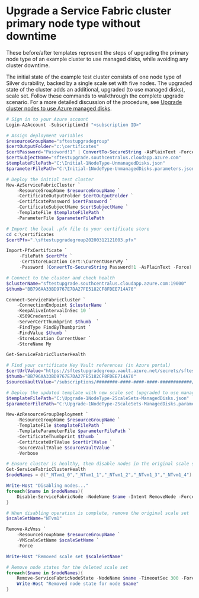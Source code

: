 # Upgrade a Service Fabric cluster primary node type without downtime

These before/after templates represent the steps of upgrading the primary node type of an example cluster to use managed disks, while avoiding any cluster downtime.

The initial state of the example test cluster consists of one node type of Silver durability, backed by a single scale set with five nodes. The upgraded state of the cluster adds an additional, upgraded (to use managed disks), scale set. Follow these commands to walkthrough the complete upgrade scenario. For a more detailed discussion of the procedure, see [Upgrade cluster nodes to use Azure managed disks](https://docs.microsoft.com/azure/service-fabric/service-fabric-upgrade-to-managed-disks).

```powershell
# Sign in to your Azure account
Login-AzAccount -SubscriptionId "<subscription ID>"

# Assign deployment variables
$resourceGroupName="sftestupgradegroup"
$certOutputFolder="c:\certificates"
$certPassword="Password!1" | ConvertTo-SecureString -AsPlainText -Force
$certSubjectName="sftestupgrade.southcentralus.cloudapp.azure.com"
$templateFilePath="C:\Initial-1NodeType-UnmanagedDisks.json"
$parameterFilePath="C:\Initial-1NodeType-UnmanagedDisks.parameters.json"

# Deploy the initial test cluster
New-AzServiceFabricCluster `
    -ResourceGroupName $resourceGroupName `
    -CertificateOutputFolder $certOutputFolder `
    -CertificatePassword $certPassword `
    -CertificateSubjectName $certSubjectName `
    -TemplateFile $templateFilePath `
    -ParameterFile $parameterFilePath

# Import the local .pfx file to your certificate store
cd c:\certificates
$certPfx=".\sftestupgradegroup20200312121003.pfx"

Import-PfxCertificate `
     -FilePath $certPfx `
     -CertStoreLocation Cert:\CurrentUser\My `
     -Password (ConvertTo-SecureString Password!1 -AsPlainText -Force)

# Connect to the cluster and check health
$clusterName="sftestupgrade.southcentralus.cloudapp.azure.com:19000"
$thumb="BB796AA33BD9767E7DA27FE5182CF8FDEE714A70"

Connect-ServiceFabricCluster `
    -ConnectionEndpoint $clusterName `
    -KeepAliveIntervalInSec 10 `
    -X509Credential `
    -ServerCertThumbprint $thumb  `
    -FindType FindByThumbprint `
    -FindValue $thumb `
    -StoreLocation CurrentUser `
    -StoreName My

Get-ServiceFabricClusterHealth

# Find your certificate Key Vault references (in Azure portal)
$certUrlValue="https://sftestupgradegroup.vault.azure.net/secrets/sftestupgradegroup20200309235308/dac0e7b7f9d4414984ccaa72bfb2ea39"
$thumb="BB796AA33BD9767E7DA27FE5182CF8FDEE714A70"
$sourceVaultValue="/subscriptions/########-####-####-####-############/resourceGroups/sftestupgradegroup/providers/Microsoft.KeyVault/vaults/sftestupgradegroup"

# Deploy the updated template with new scale set (upgraded to use managed disks)
$templateFilePath="C:\Upgrade-1NodeType-2ScaleSets-ManagedDisks.json"
$parameterFilePath="C:\Upgrade-1NodeType-2ScaleSets-ManagedDisks.parameters.json"

New-AzResourceGroupDeployment `
    -ResourceGroupName $resourceGroupName `
    -TemplateFile $templateFilePath `
    -TemplateParameterFile $parameterFilePath `
    -CertificateThumbprint $thumb `
    -CertificateUrlValue $certUrlValue `
    -SourceVaultValue $sourceVaultValue `
    -Verbose

# Ensure cluster is healthy, then disable nodes in the original scale set
Get-ServiceFabricClusterHealth
$nodeNames = @("_NTvm1_0","_NTvm1_1","_NTvm1_2","_NTvm1_3","_NTvm1_4")

Write-Host "Disabling nodes..."
foreach($name in $nodeNames){
    Disable-ServiceFabricNode -NodeName $name -Intent RemoveNode -Force
}

# When disabling operation is complete, remove the original scale set
$scaleSetName="NTvm1"

Remove-AzVmss `
    -ResourceGroupName $resourceGroupName `
    -VMScaleSetName $scaleSetName `
    -Force

Write-Host "Removed scale set $scaleSetName"

# Remove node states for the deleted scale set
foreach($name in $nodeNames){
    Remove-ServiceFabricNodeState -NodeName $name -TimeoutSec 300 -Force
    Write-Host "Removed node state for node $name"
}
